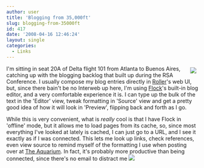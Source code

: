 ```yaml
---
author: user
title: 'Blogging from 35,000ft'
slug: blogging-from-35000ft
id: 417
date: '2008-04-16 12:46:24'
layout: single
categories:
  - Links
---
```


<span style="margin: 5px; float: right;">![](http://images.delta.com/images/aircraft/plane_767.gif)</span>

I'm sitting in seat 20A of Delta flight 101 from Atlanta to Buenos Aires, catching up with the blogging backlog that built up during the RSA Conference. I usually compose my blog entries directly in [Roller](http://rollerweblogger.org/project/)'s web UI, but, since there bain't be no Interweb up here, I'm using [Flock](http://www.flock.com/)'s built-in blog editor, and a very comfortable experience it is. I can type up the bulk of the text in the 'Editor' view, tweak formatting in 'Source' view and get a pretty good idea of how it will look in 'Preview', fiipping back and forth as I go.

While this is very convenient, what is <span style="font-style: italic;">really</span> cool is that I have Flock in 'offline' mode, but it allows me to load pages from its cache, so, since most everything I've looked at lately is cached, I can just go to a URL, and I see it exactly as if I was connected. This lets me look up links, check references, even view source to remind myself of the formatting I use when posting over at [The Aquarium](http://blogs.sun.com/theaquarium/). In fact, it's probably more productive than being connected, since there's no email to distract me ![](http://blogs.sun.com/images/smileys/smile.gif)